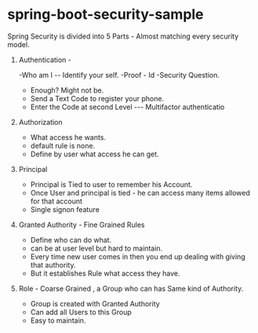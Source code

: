 # spring-boot-security-sample

Spring Security is divided into 5 Parts - Almost matching every security model.

1) Authentication - 

    -Who am I -- Identify your self.
    -Proof - Id 
    -Security Question.
     - Enough? Might not be.
    - Send a Text Code to register your phone.
    - Enter the Code at second Level --- Multifactor authenticatio

2) Authorization
    - What access he wants.
    - default rule is none.
    - Define by user what access he can get.

3) Principal
    - Principal is Tied to user to remember his Account.
    - Once User and principal is tied - he can access many items allowed for that account
    - Single signon feature

4) Granted Authority - Fine Grained Rules
    - Define who can do what.
    - can be at user level but hard to maintain.
    - Every time new user comes in then you end up dealing with giving that authority.
    - But it establishes Rule what access they have.

5) Role - Coarse Grained , a Group who can has Same kind of Authority.
    - Group is created with Granted Authority
    - Can add all Users to this Group
    - Easy to maintain. 
   

